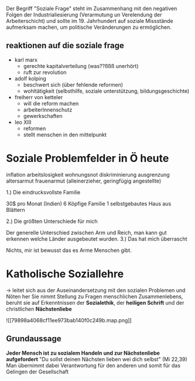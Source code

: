 Der Begriff "Soziale Frage" steht im Zusammenhang mit den negativen Folgen der Industrialiesierung (Verarmutung un Verelendung der Arbeiterschicht) und sollte im 19. Jahrhundert auf soziale Missstände aufmerksam machen, um politische Veränderungen zu ermöglichen.

## reaktionen auf die soziale frage
- karl marx
	- gerechte kapitalverteilung (was??ßßß unerhört)
	- ruft zur revolution
- adolf kolping
	- beschwert sich (über fehlende reformen)
	- wohltätigkeit (selbsthilfe, soziale unterstützung, bildungsgeschichte)
- freiherr von ketteler
	- will die reform machen
	- arbeiterInnenschutz
	- gewerkschaften
- leo XIII
	- reformen
	- stellt menschen in den mittelpunkt

# Soziale Problemfelder in Ö heute

inflation
arbeitslosigkeit
wohnungsnot
diskriminierung
ausgrenzung
altersarmut
frauenarmut (alleinerzieher, geringfügig angestellte)



1.) Die eindrucksvollste Familie

30$ pro Monat (Indien)
6 Köpfige Familie
1 selbstgebautes Haus aus Blättern
	 
2.) Die größten Unterschiede für mich

Der generelle Unterschied zwischen Arm und Reich, man kann gut erkennen welche Länder ausgebeutet wurden.
3.) Das hat mich überrascht

Nichts, mir ist bewusst das es Arme Menschen gibt.

# Katholische Soziallehre
-> leitet sich aus der Auseinandersetzung mit den sozialen Problemen und Nöten her
Sie nimmt Stellung zu Fragen menschlichen Zusammenlebens, beruht sie auf Erkenntnissen der **Sozialethik**, der **heiligen Schrift** und der christlichen **Nächstenliebe**

![[79898a4068cf11ee973bab140f0c249b.map.png]]

## Grundaussage
**Jeder Mensch ist zu sozialem Handeln und zur Nächstenliebe aufgefordert**
"Du sollst deinen Nächsten lieben wei dich selbst" (Mi 22,39)
Man übernimmt dabei Verantwortung für den anderen und somit für das Gelingen der Gesellschaft
